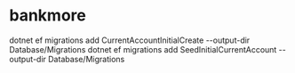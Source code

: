 # bankmore

dotnet ef migrations add CurrentAccountInitialCreate --output-dir Database/Migrations
dotnet ef migrations add SeedInitialCurrentAccount --output-dir Database/Migrations